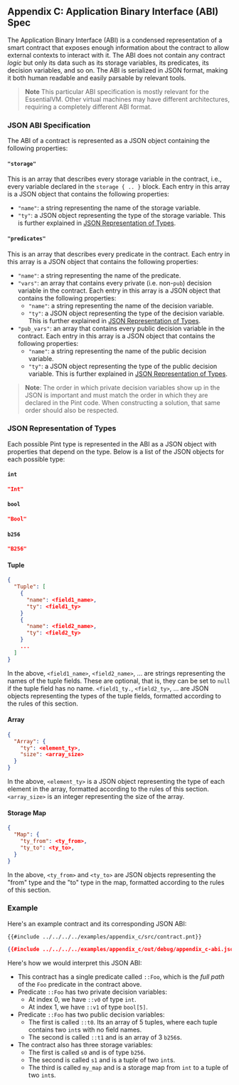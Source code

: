 ## Appendix C: Application Binary Interface (ABI) Spec

The Application Binary Interface (ABI) is a condensed representation of a smart contract that
exposes enough information about the contract to allow external contexts to interact with it. The
ABI does not contain any contract _logic_ but only its data such as its storage variables, its
predicates, its decision variables, and so on. The ABI is serialized in JSON format, making it both
human readable and easily parsable by relevant tools.

> **Note** This particular ABI specification is mostly relevant for the EssentialVM. Other virtual
> machines may have different architectures, requiring a completely different ABI format.

### JSON ABI Specification

The ABI of a contract is represented as a JSON object containing the following properties:

#### `"storage"`

This is an array that describes every storage variable in the contract, i.e., every variable
declared in the `storage { .. }` block. Each entry in this array is a JSON object that contains the
following properties:

- `"name"`: a string representing the name of the storage variable.
- `"ty"`: a JSON object representing the type of the storage variable. This is further explained in
  [JSON Representation of Types](#json-representation-of-types).

#### `"predicates"`

This is an array that describes every predicate in the contract. Each entry in this array is a JSON
object that contains the following properties:

- `"name"`: a string representing the name of the predicate.
- `"vars"`: an array that contains every private (i.e. non-`pub`) decision variable in the contract.
  Each entry in this array is a JSON object that contains the following properties:
  - `"name"`: a string representing the name of the decision variable.
  - `"ty"`: a JSON object representing the type of the decision variable. This is further explained
    in [JSON Representation of Types](#json-representation-of-types).
- `"pub_vars"`: an array that contains every public decision variable in the contract. Each entry in
  this array is a JSON object that contains the following properties:
  - `"name"`: a string representing the name of the public decision variable.
  - `"ty"`: a JSON object representing the type of the public decision variable. This is further
    explained in [JSON Representation of Types](#json-representation-of-types).

> **Note**: The order in which private decision variables show up in the JSON is important and must
> match the order in which they are declared in the Pint code. When constructing a solution, that
> same order should also be respected.

### JSON Representation of Types

Each possible Pint type is represented in the ABI as a JSON object with properties that depend on
the type. Below is a list of the JSON objects for each possible type:

#### `int`

```json
"Int"
```

#### `bool`

```json
"Bool"
```

#### `b256`

```json
"B256"
```

#### Tuple

```json
{
  "Tuple": [
    {
      "name": <field1_name>,
      "ty": <field1_ty>
    }
    {
      "name": <field2_name>,
      "ty": <field2_ty>
    }
    ...
  ]
}
```

In the above, `<field1_name>`, `<field2_name>`, ... are strings representing the names of the tuple
fields. These are optional, that is, they can be set to `null` if the tuple field has no name.
`<field1_ty.`, `<field2_ty>`, ... are JSON objects representing the types of the tuple fields,
formatted according to the rules of this section.

#### Array

```json
{
  "Array": {
    "ty": <element_ty>,
    "size": <array_size>
  }
}
```

In the above, `<element_ty>` is a JSON object representing the type of each element in the array,
formatted according to the rules of this section. `<array_size>` is an integer representing the size
of the array.

#### Storage Map

```json
{
  "Map": {
    "ty_from": <ty_from>,
    "ty_to": <ty_to>,
  }
}
```

In the above, `<ty_from>` and `<ty_to>` are JSON objects representing the "from" type and the "to"
type in the map, formatted according to the rules of this section.

### Example

Here's an example contract and its corresponding JSON ABI:

```pint
{{#include ../../../../examples/appendix_c/src/contract.pnt}}
```

```json
{{#include ../../../../examples/appendix_c/out/debug/appendix_c-abi.json}}
```

Here's how we would interpret this JSON ABI:

- This contract has a single predicate called `::Foo`, which is the _full path_ of the `Foo`
  predicate in the contract above.
- Predicate `::Foo` has two private decision variables:
  - At index 0, we have `::v0` of type `int`.
  - At index 1, we have `::v1` of type `bool[5]`.
- Predicate `::Foo` has two public decision variables:
  - The first is called `::t0`. Its an array of 5 tuples, where each tuple contains two `int`s
    with no field names.
  - The second is called `::t1` and is an array of 3 `b256`s.
- The contract also has three storage variables:
  - The first is called `s0` and is of type `b256`.
  - The second is called `s1` and is a tuple of two `int`s.
  - The third is called `my_map` and is a storage map from `int` to a tuple of two `int`s.
